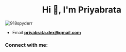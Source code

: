 <h1 align="center">Hi 👋, I'm Priyabrata</h1>
<p align="left"> <img src="https://komarev.com/ghpvc/?username=918spyderr&label=Profile%20views&color=0e75b6&style=flat" alt="918spyderr" /> </p>

- Email **priyabrata.dex@gmail.com**

<h3 align="left">Connect with me:</h3>
<p align="left">
</p>

